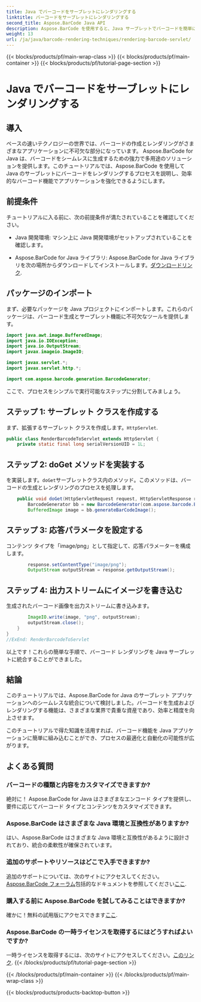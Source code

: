 ```yaml
---
title: Java でバーコードをサーブレットにレンダリングする
linktitle: バーコードをサーブレットにレンダリングする
second_title: Aspose.BarCode Java API
description: Aspose.BarCode を使用すると、Java サーブレットでバーコードを簡単に生成およびレンダリングできます。タイプをカスタマイズし、簡単に統合します。可能性を探ってください！
weight: 13
url: /ja/java/barcode-rendering-techniques/rendering-barcode-servlet/
---
```


{{< blocks/products/pf/main-wrap-class >}}
{{< blocks/products/pf/main-container >}}
{{< blocks/products/pf/tutorial-page-section >}}

# Java でバーコードをサーブレットにレンダリングする


## 導入

ペースの速いテクノロジーの世界では、バーコードの作成とレンダリングがさまざまなアプリケーションに不可欠な部分になっています。 Aspose.BarCode for Java は、バーコードをシームレスに生成するための強力で多用途のソリューションを提供します。このチュートリアルでは、Aspose.BarCode を使用して Java のサーブレットにバーコードをレンダリングするプロセスを説明し、効率的なバーコード機能でアプリケーションを強化できるようにします。

## 前提条件

チュートリアルに入る前に、次の前提条件が満たされていることを確認してください。

- Java 開発環境: マシン上に Java 開発環境がセットアップされていることを確認します。

-  Aspose.BarCode for Java ライブラリ: Aspose.BarCode for Java ライブラリを次の場所からダウンロードしてインストールします。[ダウンロードリンク](https://releases.aspose.com/barcode/java/).

## パッケージのインポート

まず、必要なパッケージを Java プロジェクトにインポートします。これらのパッケージは、バーコード生成とサーブレット機能に不可欠なツールを提供します。

```java
import java.awt.image.BufferedImage;
import java.io.IOException;
import java.io.OutputStream;
import javax.imageio.ImageIO;

import javax.servlet.*;
import javax.servlet.http.*;

import com.aspose.barcode.generation.BarcodeGenerator;
```

ここで、プロセスをシンプルで実行可能なステップに分割してみましょう。

## ステップ 1: サーブレット クラスを作成する

まず、拡張するサーブレット クラスを作成します。`HttpServlet`.

```java
public class RenderBarcodeToServlet extends HttpServlet {
    private static final long serialVersionUID = 1L;
```

## ステップ 2: doGet メソッドを実装する

を実装します。`doGet`サーブレットクラス内のメソッド。このメソッドは、バーコードの生成とレンダリングのプロセスを処理します。

```java
    public void doGet(HttpServletRequest request, HttpServletResponse response) throws IOException, ServletException {
        BarcodeGenerator bb = new BarcodeGenerator(com.aspose.barcode.EncodeTypes.CODE_128, "1234567");
        BufferedImage image = bb.generateBarCodeImage();
```

## ステップ 3: 応答パラメータを設定する

コンテンツ タイプを「image/png」として指定して、応答パラメーターを構成します。

```java
        response.setContentType("image/png");
        OutputStream outputStream = response.getOutputStream();
```

## ステップ 4: 出力ストリームにイメージを書き込む

生成されたバーコード画像を出力ストリームに書き込みます。

```java
        ImageIO.write(image, "png", outputStream);
        outputStream.close();
    }
}
//ExEnd: RenderBarcodeToServlet
```

以上です！これらの簡単な手順で、バーコード レンダリングを Java サーブレットに統合することができました。

## 結論

このチュートリアルでは、Aspose.BarCode for Java のサーブレット アプリケーションへのシームレスな統合について検討しました。バーコードを生成およびレンダリングする機能は、さまざまな業界で貴重な資産であり、効率と精度を向上させます。

このチュートリアルで得た知識を活用すれば、バーコード機能を Java アプリケーションに簡単に組み込むことができ、プロセスの最適化と自動化の可能性が広がります。

## よくある質問

### バーコードの種類と内容をカスタマイズできますか?
絶対に！ Aspose.BarCode for Java はさまざまなエンコード タイプを提供し、要件に応じてバーコード タイプとコンテンツをカスタマイズできます。

### Aspose.BarCode はさまざまな Java 環境と互換性がありますか?
はい、Aspose.BarCode はさまざまな Java 環境と互換性があるように設計されており、統合の柔軟性が確保されています。

### 追加のサポートやリソースはどこで入手できますか?
追加のサポートについては、次のサイトにアクセスしてください。[Aspose.BarCode フォーラム](https://forum.aspose.com/c/barcode/13)包括的なドキュメントを参照してください[ここ](https://reference.aspose.com/barcode/java/).

### 購入する前に Aspose.BarCode を試してみることはできますか?
確かに！無料の試用版にアクセスできます[ここ](https://releases.aspose.com/).

### Aspose.BarCode の一時ライセンスを取得するにはどうすればよいですか?
一時ライセンスを取得するには、次のサイトにアクセスしてください。[このリンク](https://purchase.aspose.com/temporary-license/).
{{< /blocks/products/pf/tutorial-page-section >}}

{{< /blocks/products/pf/main-container >}}
{{< /blocks/products/pf/main-wrap-class >}}

{{< blocks/products/products-backtop-button >}}
